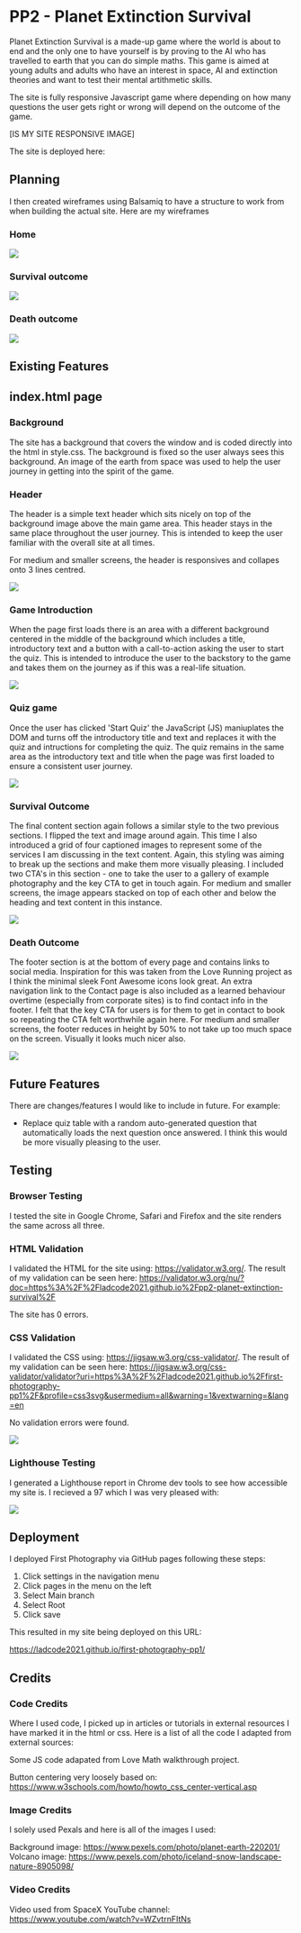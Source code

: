 # PP2 - Planet Extinction Survival
Planet Extinction Survival is a made-up game where the world is about to end and the only one to have yourself is by proving to the AI who has travelled to earth that you can do simple maths. This game is aimed at young adults and adults who have an interest in space, AI and extinction theories and want to test their mental artithmetic skills.

The site is fully responsive Javascript game where depending on how many questions the user gets right or wrong will depend on the outcome of the game.

[IS MY SITE RESPONSIVE IMAGE]

The site is deployed here:

## Planning

I then created wireframes using Balsamiq to have a structure to work from when building the actual site. Here are my wireframes

### Home

![](assets/images/balsamiq-screenshot-home.png)

### Survival outcome

![](assets/images/balsamiq-screenshot-survival.png)

### Death outcome

![](assets/images/balsamiq-screenshot-death.png)


## Existing Features

## index.html page

### Background

The site has a background that covers the window and is coded directly into the html in style.css. The background is fixed so the user always sees this background. An image of the earth from space was used to help the user journey in getting into the spirit of the game.

### Header

The header is a simple text header which sits nicely on top of the background image above the main game area. This header stays in the same place throughout the user journey. This is intended to keep the user familiar with the overall site at all times.

For medium and smaller screens, the header is responsives and collapes onto 3 lines centred.

![](assets/images/header-screenshot.png)


### Game Introduction

When the page first loads there is an area with a different background centered in the middle of the background which includes a title, introductory text and a button with a call-to-action asking the user to start the quiz. This is intended to introduce the user to the backstory to the game and takes them on the journey as if this was a real-life situation.

![](assets/images/game-area-screenshot.png)

### Quiz game

Once the user has clicked 'Start Quiz' the JavaScript (JS) maniuplates the DOM and turns off the introductory title and text and replaces it with the quiz and intructions for completing the quiz. The quiz remains in the same area as the introductory text and title when the page was first loaded to ensure a consistent user journey.

![](assets/images/about-me-screenshot-image.png)

### Survival Outcome

The final content section again follows a similar style to the two previous sections. I flipped the text and image around again. This time I also introduced a grid of four captioned images to represent some of the services I am discussing in the text content. Again, this styling was aiming to break up the sections and make them more visually pleasing. I included two CTA's in this section - one to take the user to a gallery of example photography and the key CTA to get in touch again. For medium and smaller screens, the image appears stacked on top of each other and below the heading and text content in this instance.

![](assets/images/our-services-screenshot-image.png)

### Death Outcome

The footer section is at the bottom of every page and contains links to social media. Inspiration for this was taken from the Love Running project as I think the minimal sleek Font Awesome icons look great. An extra navigation link to the Contact page is also included as a learned behaviour overtime (especially from corporate sites) is to find contact info in the footer. I felt that the key CTA for users is for them to get in contact to book so repeating the CTA felt worthwhile again here. For medium and smaller screens, the footer reduces in height by 50% to not take up too much space on the screen. Visually it looks much nicer also.

![](assets/images/footer-screenshot-image.png)

## Future Features

There are changes/features I would like to include in future. For example:

* Replace quiz table with a random auto-generated question that automatically loads the next question once answered. I think this would be more visually pleasing to the user.


## Testing

### Browser Testing

I tested the site in Google Chrome, Safari and Firefox and the site renders the same across all three.

### HTML Validation

I validated the HTML for the site using: https://validator.w3.org/. The result of my validation can be seen here: https://validator.w3.org/nu/?doc=https%3A%2F%2Fladcode2021.github.io%2Fpp2-planet-extinction-survival%2F

The site has 0 errors.

### CSS Validation

I validated the CSS using: https://jigsaw.w3.org/css-validator/. The result of my validation can be seen here: https://jigsaw.w3.org/css-validator/validator?uri=https%3A%2F%2Fladcode2021.github.io%2Ffirst-photography-pp1%2F&profile=css3svg&usermedium=all&warning=1&vextwarning=&lang=en

No validation errors were found.

![](assets/images/css-validation-image.png)

### Lighthouse Testing

I generated a Lighthouse report in Chrome dev tools to see how accessible my site is. I recieved a 97 which I was very pleased with:

![](assets/images/lighthouse-accessibility-image.png)

## Deployment

I deployed First Photography via GitHub pages following these steps:

1. Click settings in the navigation menu
2. Click pages in the menu on the left
3. Select Main branch
4. Select Root
5. Click save

This resulted in my site being deployed on this URL:

https://ladcode2021.github.io/first-photography-pp1/


## Credits

### Code Credits

Where I used code, I picked up in articles or tutorials in external resources I have marked it in the html or css. Here is a list of all the code I adapted from external sources:

Some JS code adapated from Love Math walkthrough project.

Button centering very loosely based on: https://www.w3schools.com/howto/howto_css_center-vertical.asp



### Image Credits

I solely used Pexals and here is all of the images I used:

Background image: https://www.pexels.com/photo/planet-earth-220201/
Volcano image: https://www.pexels.com/photo/iceland-snow-landscape-nature-8905098/

### Video Credits

Video used from SpaceX YouTube channel: https://www.youtube.com/watch?v=WZvtrnFItNs


